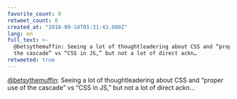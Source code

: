 ```yaml
---
favorite_count: 0
retweet_count: 0
created_at: "2018-09-10T05:31:43.000Z"
lang: en
full_text: >-
  @betsythemuffin: Seeing a lot of thoughtleadering about CSS and “proper use of
  the cascade” vs “CSS in JS,” but not a lot of direct ackn…
retweeted: true
---
```


[@betsythemuffin](https://twitter.com/betsythemuffin): Seeing a lot of
thoughtleadering about CSS and “proper use of the cascade” vs “CSS in JS,” but
not a lot of direct ackn…

